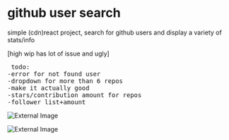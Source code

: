 
# github user search

simple (cdn)react project, search for github users and display a variety of stats/info

[high wip has lot of issue and ugly]
<pre>
 todo:
-error for not found user
-dropdown for more than 6 repos
-make it actually good
-stars/contribution amount for repos
-follower list+amount
</pre>
![External Image](https://i.ibb.co/6R3jKbQ/github1.png)

![External Image](https://i.ibb.co/wC8Npb9/github2.png)
